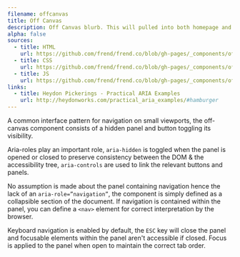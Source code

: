 ```yaml
---
filename: offcanvas
title: Off Canvas
description: Off Canvas blurb. This will pulled into both homepage and component page.
alpha: false
sources:
  - title: HTML
    url: https://github.com/frend/frend.co/blob/gh-pages/_components/offcanvas/offcanvas.html
  - title: CSS
    url: https://github.com/frend/frend.co/blob/gh-pages/_components/offcanvas/offcanvas.css
  - title: JS
    url: https://github.com/frend/frend.co/blob/gh-pages/_components/offcanvas/offcanvas.js
links:
  - title: Heydon Pickerings - Practical ARIA Examples
    url: http://heydonworks.com/practical_aria_examples/#hamburger
---
```


A common interface pattern for navigation on small viewports, the off-canvas component consists of a hidden panel and button toggling its visibility.

Aria-roles play an important role, `aria-hidden` is toggled when the panel is opened or closed to preserve consistency between the DOM & the accessibility tree, `aria-controls` are used to link the relevant buttons and panels.

No assumption is made about the panel containing navigation hence the lack of an `aria-role=”navigation”`, the component is simply defined as a collapsible section of the document. If navigation is contained within the panel, you can define a `<nav>` element for correct interpretation by the browser.

Keyboard navigation is enabled by default, the `ESC` key will close the panel and focusable elements within the panel aren't accessible if closed. Focus is applied to the panel when open to maintain the correct tab order.